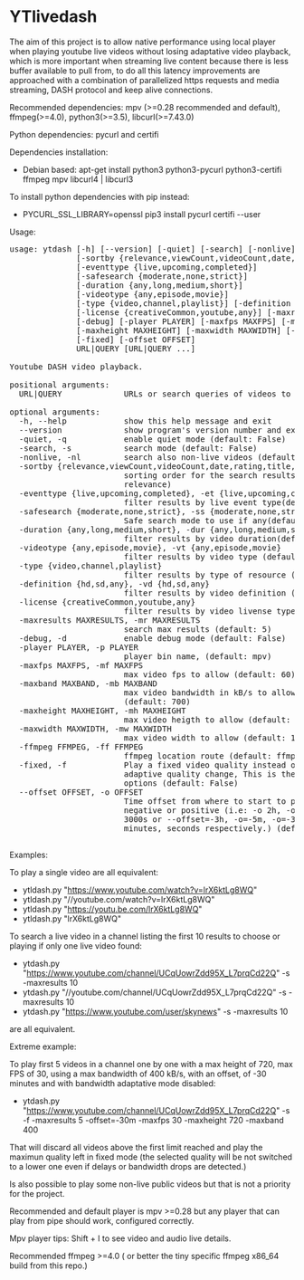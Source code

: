 # YTlivedash
The aim of this project is to allow native performance using local player when playing youtube live videos without losing adaptative video playback, which is more important when streaming live content because there is less buffer available to pull from, to do all this latency improvements are approached with a combination of parallelized https requests and media streaming, DASH protocol and keep alive connections.

Recommended dependencies: mpv (>=0.28 recommended and default), ffmpeg(>=4.0), python3(>=3.5), libcurl(>=7.43.0)

Python dependencies: pycurl and certifi

Dependencies installation: 
- Debian based:
apt-get install python3 python3-pycurl python3-certifi ffmpeg mpv libcurl4 | libcurl3

To install python dependencies with pip instead:
- PYCURL_SSL_LIBRARY=openssl pip3 install pycurl certifi --user

Usage: 
<pre>
usage: ytdash [-h] [--version] [-quiet] [-search] [-nonlive]
              [-sortby {relevance,viewCount,videoCount,date,rating,title,rating}]
              [-eventtype {live,upcoming,completed}]
              [-safesearch {moderate,none,strict}]
              [-duration {any,long,medium,short}]
              [-videotype {any,episode,movie}]
              [-type {video,channel,playlist}] [-definition {hd,sd,any}]
              [-license {creativeCommon,youtube,any}] [-maxresults MAXRESULTS]
              [-debug] [-player PLAYER] [-maxfps MAXFPS] [-maxband MAXBAND]
              [-maxheight MAXHEIGHT] [-maxwidth MAXWIDTH] [-ffmpeg FFMPEG]
              [-fixed] [-offset OFFSET]
              URL|QUERY [URL|QUERY ...]

Youtube DASH video playback.

positional arguments:
  URL|QUERY             URLs or search queries of videos to play

optional arguments:
  -h, --help            show this help message and exit
  --version             show program's version number and exit
  -quiet, -q            enable quiet mode (default: False)
  -search, -s           search mode (default: False)
  -nonlive, -nl         search also non-live videos (default: False)
  -sortby {relevance,viewCount,videoCount,date,rating,title,rating}, -sb {relevance,viewCount,videoCount,date,rating,title,rating}
                        sorting order for the search results (default:
                        relevance)
  -eventtype {live,upcoming,completed}, -et {live,upcoming,completed}
                        filter results by live event type(default: live)
  -safesearch {moderate,none,strict}, -ss {moderate,none,strict}
                        Safe search mode to use if any(default: moderate)
  -duration {any,long,medium,short}, -dur {any,long,medium,short}
                        filter results by video duration(default: any)
  -videotype {any,episode,movie}, -vt {any,episode,movie}
                        filter results by video type (default: any)
  -type {video,channel,playlist}
                        filter results by type of resource (default: video)
  -definition {hd,sd,any}, -vd {hd,sd,any}
                        filter results by video definition (default: any)
  -license {creativeCommon,youtube,any}
                        filter results by video livense type (default: any)
  -maxresults MAXRESULTS, -mr MAXRESULTS
                        search max results (default: 5)
  -debug, -d            enable debug mode (default: False)
  -player PLAYER, -p PLAYER
                        player bin name, (default: mpv)
  -maxfps MAXFPS, -mf MAXFPS
                        max video fps to allow (default: 60)
  -maxband MAXBAND, -mb MAXBAND
                        max video bandwidth in kB/s to allow when possible
                        (default: 700)
  -maxheight MAXHEIGHT, -mh MAXHEIGHT
                        max video heigth to allow (default: 720)
  -maxwidth MAXWIDTH, -mw MAXWIDTH
                        max video width to allow (default: 1360)
  -ffmpeg FFMPEG, -ff FFMPEG
                        ffmpeg location route (default: ffmpeg)
  -fixed, -f            Play a fixed video quality instead of doing bandwidth
                        adaptive quality change, This is the max set from
                        options (default: False)
  --offset OFFSET, -o OFFSET
                        Time offset from where to start to play. can be
                        negative or positive (i.e: -o 2h, -o 210m, --offset
                        3000s or --offset=-3h, -o=-5m, -o=-300s, for hours,
                        minutes, seconds respectively.) (default: )

</pre>
Examples:

To play a single video are all equivalent:
- ytldash.py "https://www.youtube.com/watch?v=lrX6ktLg8WQ"
- ytldash.py "//youtube.com/watch?v=lrX6ktLg8WQ"
- ytldash.py "https://youtu.be.com/lrX6ktLg8WQ"
- ytldash.py "lrX6ktLg8WQ"

To search a live video in a channel listing the first 10 results to choose or playing if only one live video found:

- ytdash.py "https://www.youtube.com/channel/UCqUowrZdd95X_L7prqCd22Q" -s -maxresults 10
- ytdash.py "//youtube.com/channel/UCqUowrZdd95X_L7prqCd22Q" -s -maxresults 10
- ytdash.py "https://www.youtube.com/user/skynews" -s -maxresults 10

are all equivalent.

Extreme example:

To play first 5 videos in a channel one by one with a max height of 720, max FPS of 30, using a max bandwidth of 400 kB/s, with an offset, of -30 minutes and with bandwidth adaptative mode disabled:

- ytdash.py "https://www.youtube.com/channel/UCqUowrZdd95X_L7prqCd22Q" -s -f -maxresults 5 -offset=-30m -maxfps 30 -maxheight 720 -maxband 400

That will discard all videos above the first limit reached and play the maximun quality left in fixed mode (the selected quality will be not switched to a lower one even if delays or bandwidth drops are detected.)

Is also possible to play some non-live public videos but that is not a priority for the project.

Recommended and default player is mpv >=0.28 but any player that can play from pipe should work, configured correctly.

Mpv player tips: Shift + I to see video and audio live details.

Recommended ffmpeg >=4.0 ( or better the tiny specific ffmpeg x86_64 build from this repo.)


